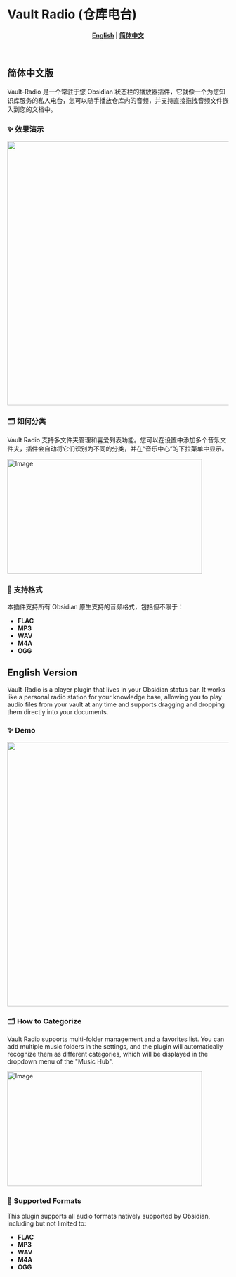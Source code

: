 # Vault Radio (仓库电台)

<div align="center">

**[English](#english-version) | [简体中文](#简体中文版)**

</div>

<!-- 
    在这里放入您通用的横幅图片或徽章，它将同时对中英文读者展示。
    Place your universal banner image or badges here.
-->

<br>

## 简体中文版

Vault-Radio 是一个常驻于您 Obsidian 状态栏的播放器插件，它就像一个为您知识库服务的私人电台，您可以随手播放仓库内的音频，并支持直接拖拽音频文件嵌入到您的文档中。

### ✨ 效果演示

<img src="https://github.com/user-attachments/assets/1d754364-09ed-4ac3-8366-31b78db00ca7" width="600">

### 🗂️ 如何分类

Vault Radio 支持多文件夹管理和喜爱列表功能。您可以在设置中添加多个音乐文件夹，插件会自动将它们识别为不同的分类，并在“音乐中心”的下拉菜单中显示。

<img width="443" height="261" alt="Image" src="https://github.com/user-attachments/assets/dfd042d3-87b1-4a72-9195-82b8930b9559" />

### 🎵 支持格式

本插件支持所有 Obsidian 原生支持的音频格式，包括但不限于：

*   **FLAC**
*   **MP3**
*   **WAV**
*   **M4A**
*   **OGG**



## English Version

Vault-Radio is a player plugin that lives in your Obsidian status bar. It works like a personal radio station for your knowledge base, allowing you to play audio files from your vault at any time and supports dragging and dropping them directly into your documents.

### ✨ Demo

<!-- You can reuse the same image links here -->
<img src="https://github.com/user-attachments/assets/1d754364-09ed-4ac3-8366-31b78db00ca7" width="600">

### 🗂️ How to Categorize

Vault Radio supports multi-folder management and a favorites list. You can add multiple music folders in the settings, and the plugin will automatically recognize them as different categories, which will be displayed in the dropdown menu of the "Music Hub".

<img width="443" height="261" alt="Image" src="https://github.com/user-attachments/assets/dfd042d3-87b1-4a72-9195-82b8930b9559" />

### 🎵 Supported Formats

This plugin supports all audio formats natively supported by Obsidian, including but not limited to:

*   **FLAC**
*   **MP3**
*   **WAV**
*   **M4A**
*   **OGG**

